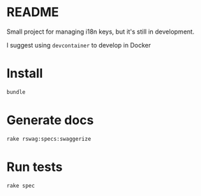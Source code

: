# README

Small project for managing i18n keys, but it's still in development.

I suggest using `devcontainer` to develop in Docker

# Install

```bash
bundle
``` 

# Generate docs

```bash
rake rswag:specs:swaggerize
```

# Run tests

```bash
rake spec
```